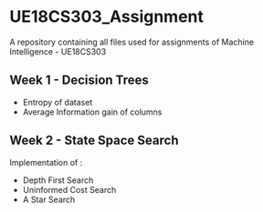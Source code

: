 # UE18CS303_Assignment
A repository containing all files used for assignments of Machine Intelligence - UE18CS303

## Week 1 - Decision Trees 
* Entropy of dataset
* Average Information gain of columns

## Week 2 - State Space Search
Implementation of :
* Depth First Search
* Uninformed Cost Search
* A Star Search


